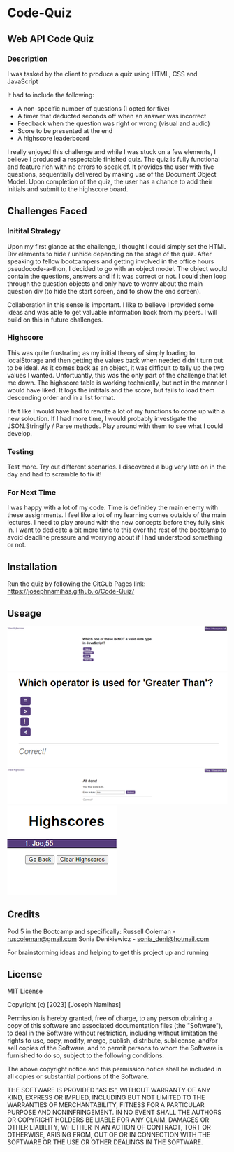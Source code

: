 # Code-Quiz
## Web API Code Quiz
### Description

I was tasked by the client to produce a quiz using HTML, CSS and JavaScript

It had to include the following:

- A non-specific number of questions (I opted for five)
- A timer that deducted seconds off when an answer was incorrect
- Feedback when the question was right or wrong (visual and audio)
- Score to be presented at the end
- A highscore leaderboard

I really enjoyed this challenge and while I was stuck on a few elements, I believe I produced a respectable finished quiz.
The quiz is fully functional and feature rich with no errors to speak of. It provides the user with five questions, sequentially delivered by making use of the Document Object Model. 
Upon completion of the quiz, the user has a chance to add their initials and submit to the highscore board.

## Challenges Faced
### Initital Strategy

Upon my first glance at the challenge, I thought I could simply set the HTML Div elements to hide / unhide depending on the stage of the quiz. After speaking to fellow bootcampers and getting involved in the office hours pseudocode-a-thon, I decided to go with an object model. The object would contain the questions, answers and if it was correct or not. 
I could then loop through the question objects and only have to worry about the main question div (to hide the start screen, and to show the end screen).

Collaboration in this sense is important. I like to believe I provided some ideas and was able to get valuable information back from my peers. I will build on this in future challenges.

### Highscore
This was quite frustrating as my initial theory of simply loading to localStorage and then getting the values back when needed didn't turn out to be ideal. As it comes back as an object, it was difficult to tally up the two values I wanted. Unfortuantly, this was the only part of the challenge that let me down. The highscore table is working technically, but not in the manner I would have liked. It logs the inititals and the score, but fails to load them descending order and in a list format. 

I felt like I would have had to rewrite a lot of my functions to come up with a new soloution. If I had more time, I would probably investigate the JSON.Stringify / Parse methods. Play around with them to see what I could develop.

### Testing
Test more. Try out different scenarios. I discovered a bug very late on in the day and had to scramble to fix it!

### For Next Time
I was happy with a lot of my code. Time is definitley the main enemy with these assignments. I feel like a lot of my learning comes outside of the main lectures. I need to play around with the new concepts before they fully sink in. I want to dedicate a bit more time to this over the rest of the bootcamp to avoid deadline pressure and worrying about if I had understood something or not.

## Installation
Run the quiz by following the GitGub Pages link: https://josephnamihas.github.io/Code-Quiz/

## Useage

![Question One](/readme-images/question1.PNG)
![Question Two - Feedback](/readme-images/question2%20-%20feedback.PNG)
![Quiz Complete!](/readme-images/quizcomplete.PNG)
![Highscores](/readme-images/highscores.PNG)

## Credits

Pod 5 in the Bootcamp and specifically:
Russell Coleman - ruscoleman@gmail.com 
Sonia Denikiewicz - sonia_deni@hotmail.com

For brainstorming ideas and helping to get this project up and running

## License
MIT License

Copyright (c) [2023] [Joseph Namihas]

Permission is hereby granted, free of charge, to any person obtaining a copy of this software and associated documentation files (the "Software"), to deal in the Software without restriction, including without limitation the rights to use, copy, modify, merge, publish, distribute, sublicense, and/or sell copies of the Software, and to permit persons to whom the Software is furnished to do so, subject to the following conditions:

The above copyright notice and this permission notice shall be included in all copies or substantial portions of the Software.

THE SOFTWARE IS PROVIDED "AS IS", WITHOUT WARRANTY OF ANY KIND, EXPRESS OR IMPLIED, INCLUDING BUT NOT LIMITED TO THE WARRANTIES OF MERCHANTABILITY, FITNESS FOR A PARTICULAR PURPOSE AND NONINFRINGEMENT. IN NO EVENT SHALL THE AUTHORS OR COPYRIGHT HOLDERS BE LIABLE FOR ANY CLAIM, DAMAGES OR OTHER LIABILITY, WHETHER IN AN ACTION OF CONTRACT, TORT OR OTHERWISE, ARISING FROM, OUT OF OR IN CONNECTION WITH THE SOFTWARE OR THE USE OR OTHER DEALINGS IN THE SOFTWARE.